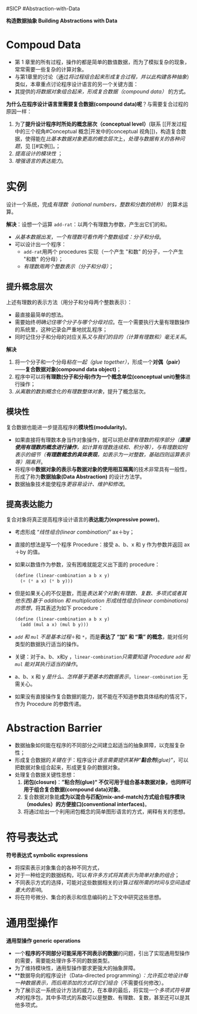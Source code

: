 #SICP #Abstraction-with-Data 

**构造数据抽象 Building Abstractions with Data**
# Compoud Data
- 第 1 章里的所有过程，操作的都是简单的数值数据，而为了模拟复杂的现象，常常需要一些复杂的计算对象。
- 与第1章里的讨论（通过*将过程组合起来形成复合过程，并以此构建各种抽象*）类似，本章重点讨论程序设计语言的另一个关键方面：
- 其提供的*将数据对象组合起来，形成复合数据（compound data）* 的方式。

**为什么在程序设计语言里需要复合数据(compound data)呢**？与需要复合过程的原因一样：
1. 为了**提升设计程序时所处的概念层次（conceptual level）**(联系 [[开发过程中的三个视角#Conceptual 概念|开发中的conceptual 视角]])，构造复合数据，使得能在*比基本数据对象更高的概念层次*上，*处理与数据有关的各种问题*，见 [[#实例]]。；
2. *提高设计的模块性* ；
3. *增强语言的表达能力*。


# 实例
设计一个系统，完成*有理数（rational numbers，整数和分数的统称）* 的算术运算。

**解决**：设想一个运算 `add-rat`：以两个有理数为参数，产生出它们的和。
- *从基本数据出发*，*一个有理数可看作两个整数组成：分子和分母*。
- 可以设计出一个程序：
	- `add-rat`用两个 procedures 实现（一个产生 "和数" 的分子，一个产生 "和数" 的分母）；
	- *有理数用两个整数表示（分子和分母）*；

## 提升概念层次
上述有理数的表示方法（用分子和分母两个整数表示）：
- 最直接最简单的想法。
- 需要始终*明确记住哪个分子与哪个分母对应*。在一个需要执行大量有理数操作的系统里，这种记录会严重地扰乱程序；
- 同时记住分子和分母的对应关系*又与我们的目的（计算有理数和）毫无关系*。

**解决**
1. 将一个分子和一个分母*粘在一起（glue together）*，形成一个**对偶（pair）**——**复合数据对象(compound data object)**；
2. 程序中可以将**有理数(分子和分母)作为一个概念单位(conceptual unit)整体**进行操作；
3. *从离散的数到概念化的有理数整体对象*，提升了概念层次。

## 模块性
复合数据也能进一步提高程序的**模块性(modularity)**。
- 如果直接将有理数本身当作对象操作，就可以把*处理有理数的程序部分（**直接使用有理数的概念进行操作**，如计算有理数连续和、积分等），与有理数如何表示的细节（**有理数概念的具体表现**，如表示为一对整数，基础四则运算表示等）隔离开*。
- 将程序中**数据对象的表示与数据对象的使用相互隔离**的技术非常具有一般性，形成了称为**数据抽象(Data Abstraction)** 的设计方法学。
- 数据抽象技术能使程序*更容易设计、维护和修改*。

## 提高表达能力
复合对象将真正提高程序设计语言的**表达能力(expressive power)**。
- 考虑形成 “*线性组合(linear combination)*” ax＋by；
- 直接的想法是写一个程序 Procedure：接受 a、b、x 和 y 作为参数并返回 ax＋by 的值。
- 如果以数值作为参数，没有困难就能定义出下面的 procedure：
	```scheme
	(define (linear-combination a b x y) 
	  (+ (* a x) (* b y)))
	```

- 但是如果关心的不仅是数，而是*表达某个对象(有理数、复数、多项式或者其他东西)基于 addition 和 multiplication  形成线性组合(linear combinations)的思想*，将其表述为如下 procedure：
	```scheme
	(define (linear-combination a b x y)     
	  (add (mul a x) (mul b y)))
	```

- *`add` 和 `mul` 不是基本过程*`＋`和 `*`，而是**表达了 “加” 和 “乘” 的概念**，能对任何类型的数据执行适当的操作。
- 关键：对于a、b、x和y ，`linear-combination`*只需要知道 Procedure `add` 和 `mul` 能对其执行适当的操作*。
- a、b、x 和 y *是什么、怎样基于更基本的数据表示*，`linear-combination` 无需关心。
- 如果没有直接操作复合数据的能力，就不能在不知道参数具体结构的情况下，作为 Procedure 的参数传递。


# Abstraction Barrier
- 数据抽象如何能在程序的不同部分之间建立起适当的抽象屏障，以克服复杂性；
- 形成复合数据的*关键在于*：程序设计*语言需要提供某种“**黏合剂**(glue)”*，可以把数据对象组合起来，形成更复杂的数据对象。
- 处理复合数据关键性思想：
	1. **闭包(closure)**：**”粘合剂(glue)“ 不仅可用于组合基本数据对象，也同样可用于组合复合数据(compound data)对象**。
	2. 复合数据对象能**成为以混合与匹配(mix-and-match)方式组合程序模块（modules）的方便接口(conventional interfaces)**。
	3. 将通过给出一个利用闭包概念的简单图形语言的方式，阐释有关的思想。


# 符号表达式
 **符号表达式 symbolic expressions**

 - 将探索表示对象集合的各种不同方式，
 - 对于一种给定的数据结构，可以*有许多方式将其表示为简单对象的组合*；
 - 不同表示方式的选择，可能对这些数据相关的计算*过程所需的时间与空间造成重大的影响*。
 - 将在符号微分、集合的表示和信息编码的上下文中研究这些思想。


# 通用型操作
**通用型操作 generic operations**

- 一个**程序的不同部分可能采用不同表示的数据**的问题，引出了实现通用型操作的需要，需要能处理许多不同的数据类型。
- 为了维持模块性，通用型操作要求更强大的抽象屏障。
- **数据导向的程序设计（Data-directed programming）****：允许*孤立地设计每一种数据表示*，而后*用添加的方式将它们组合*（不需要任何修改）。
- 为了展示这一系统设计方法的威力，在本章的最后，将实现一个*多项式符号算术*的程序包，其中多项式的系数可以是整数、有理数、复数，甚至还可以是其他多项式。
